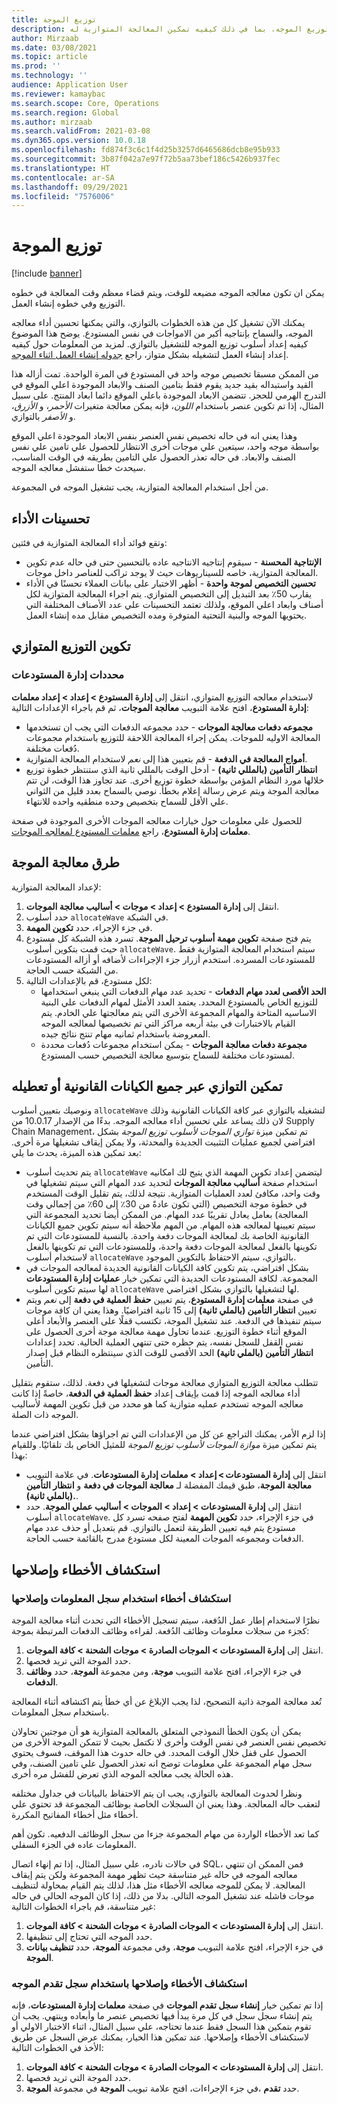 ```yaml
---
title: توزيع الموجة
description: يوضح هذا الموضوع كيفيه إعداد خطوه توزيع الموجه، بما في ذلك كيفيه تمكين المعالجة المتوازية له.
author: Mirzaab
ms.date: 03/08/2021
ms.topic: article
ms.prod: ''
ms.technology: ''
audience: Application User
ms.reviewer: kamaybac
ms.search.scope: Core, Operations
ms.search.region: Global
ms.author: mirzaab
ms.search.validFrom: 2021-03-08
ms.dyn365.ops.version: 10.0.18
ms.openlocfilehash: fd874f3c6c1f4d25b3257d6465686dcb8e95b933
ms.sourcegitcommit: 3b87f042a7e97f72b5aa73bef186c5426b937fec
ms.translationtype: HT
ms.contentlocale: ar-SA
ms.lasthandoff: 09/29/2021
ms.locfileid: "7576006"
---
```

# <a name="wave-allocation"></a>توزيع الموجة

[!include [banner](../includes/banner.md)]

يمكن ان تكون معالجه الموجه مضيعه للوقت، ويتم قضاء معظم وقت المعالجة في خطوه التوزيع وفي خطوه إنشاء العمل.

يمكنك الآن تشغيل كل من هذه الخطوات بالتوازي، والتي يمكنها تحسين أداء معالجه الموجه، والسماح بإنتاجيه أكبر من الامواجات في نفس المستودع. يوضح هذا الموضوع كيفيه إعداد أسلوب توزيع الموجه للتشغيل بالتوازي. لمزيد من المعلومات حول كيفيه إعداد إنشاء العمل لتشغيله بشكل متواز، راجع [جدوله إنشاء العمل اثناء الموجه](configure-wave-schedule-work-creation.md).

من الممكن مسبقا تخصيص موجه واحد في المستودع في المرة الواحدة. تمت أزاله هذا القيد واستبداله بقيد جديد يقوم فقط بتامين الصنف والابعاد الموجودة اعلي الموقع في التدرج الهرمي للحجز. تتضمن الابعاد الموجودة باعلي الموقع دائما ابعاد المنتج. على سبيل المثال، إذا تم تكوين عنصر باستخدام *اللون*، فإنه يمكن معالجة متغيرات *الأحمر*، و *الأزرق*، و *الأصفر* بالتوازي.

وهذا يعني انه في حاله تخصيص نفس العنصر بنفس الابعاد الموجودة اعلي الموقع بواسطة موجه واحد، سيتعين علي موجات أخرى الانتظار للحصول علي تامين علي نفس الصنف والابعاد. في حاله تعذر الحصول علي التامين بطريقه في الوقت المناسب، سيحدث خطا ستفشل معالجه الموجه.

من أجل استخدام المعالجة المتوازية، يجب تشغيل الموجه في المجموعة.

## <a name="performance-improvements"></a>تحسينات الأداء

وتقع فوائد أداء المعالجة المتوازية في فئتين:

- **الإنتاجية المحسنة** - سيقوم إنتاجيه الانتاجيه عاده بالتحسين حتى في حاله عدم تكوين المعالجة المتوازية، خاصه للسيناريوهات حيث لا يوجد تراكب للعناصر داخل موجات.
- **تحسين التخصيص لموجة واحدة** - أظهر الاختبار على بيانات العملاء تحسنًا في الأداء يقارب 50٪ بعد التبديل إلى التخصيص المتوازي. يتم اجراء المعالجة المتوازية لكل أصناف وابعاد اعلي الموقع، ولذلك تعتمد التحسينات علي عدد الأصناف المختلفة التي يحتويها الموجه والبنية التحتية المتوفرة ومده التخصيص مقابل مده إنشاء العمل.

## <a name="configure-parallel-allocation"></a>تكوين التوزيع المتوازي

### <a name="warehouse-management-parameters"></a>محددات إدارة المستودعات

لاستخدام معالجه التوزيع المتوازي، انتقل إلى **إدارة المستودع > إعداد > إعداد معلمات إدارة المستودع**، افتح علامة التبويب **معالجة الموجات**، ثم قم باجراء الإعدادات التالية:

- **مجموعه دفعات معالجة الموجات** - حدد مجموعه الدفعات التي يجب ان تستخدمها المعالجة الاوليه للموجات. يمكن إجراء المعالجة اللاحقة للتوزيع باستخدام مجموعات دُفعات مختلفة.
- **أمواج المعالجة في الدفعة** - قم بتعيين هذا إلى *نعم* لاستخدام المعالجة المتوازية.
- **انتظار التأمين (بالمللي ثانية)** - أدخل الوقت بالمللي ثانية الذي ستنتظر خطوة توزيع خلالها مورد النظام المؤمن بواسطة خطوة توزيع أخرى. عند تجاوز هذا الوقت، لن تتم معالجة الموجة ويتم عرض رسالة إعلام بخطأ. نوصي بالسماح بعدد قليل من الثواني علي الأقل للسماح بتخصيص وحده منطقيه واحده للانتهاء.

للحصول علي معلومات حول خيارات معالجه الموجات الأخرى الموجودة في صفحة **معلمات إدارة المستودع**، راجع [معلمات المستودع لمعالجه الموجات](wave-warehouse-parameters.md).

## <a name="wave-process-methods"></a>طرق معالجة الموجة

لإعداد المعالجة المتوازية:

1. انتقل إلى **إدارة المستودع > إعداد > موجات > أساليب معالجة الموجات**.
1. حدد أسلوب `allocateWave` في الشبكة.
1. في جزء الإجراء، حدد **تكوين المهمة**.
1. يتم فتح صفحة **تكوين مهمة أسلوب ترحيل الموجة**. تسرد هذه الشبكة كل مستودع حيث قمت بتكوين أسلوب `allocateWave`. سيتم استخدام المعالجة المتوازية فقط للمستودعات المسرده. استخدم أزرار جزء الإجراءات لأضافه أو أزاله المستودعات من الشبكة حسب الحاجة. 
1. لكل مستودع، قم بالإعدادات التالية:
    - **الحد الأقصى لعدد مهام الدفعات** - تحديد عدد مهام الدفعات التي ينبغي استخدامها للتوزيع الخاص بالمستودع المحدد. يعتمد العدد الأمثل لمهام الدفعات علي البنية الاساسيه المتاحة والمهام المجموعة الأخرى التي يتم معالجتها علي الخادم. يتم القيام بالاختبارات في بيئة أربعه مراكز التي تم تخصيصها لمعالجه الموجه المعروضة باستخدام ثمانيه مهام تنتج نتائج جيده.
    - **مجموعة دفعات معالجة الموجات** - يمكن استخدام مجموعات دُفعات محددة لمستودعات مختلفة للسماح بتوسيع معالجة التخصيص حسب المستودع.

## <a name="enable-or-disable-parallelization-across-all-legal-entities"></a>تمكين التوازي عبر جميع الكيانات القانونية أو تعطيله

ونوصيك بتعيين أسلوب `allocateWave` لتشغيله بالتوازي عبر كافة الكيانات القانونية وذلك لان ذلك يساعد علي تحسين أداء معالجه الموجه. بدءًا من الإصدار 10.0.17 من Supply Chain Management، تم تمكين ميزة *توازي الموجات لأسلوب توزيع الموجة* بشكل افتراضي لجميع عمليات التثبيت الجديدة والمحدثة، ولا يمكن إيقاف تشغيلها مرة أخرى. بعد تمكين هذه الميزة، يحدث ما يلي:

- يتم تحديث أسلوب `allocateWave` ليتضمن إعداد تكوين المهمة الذي يتيح لك امكانيه استخدام صفحة **أساليب معالجة الموجات** لتحديد عدد المهام التي سيتم تشغيلها في وقت واحد، مكافئ لعدد العمليات المتوازية. نتيجة لذلك، يتم تقليل الوقت المستخدم في خطوة موجة التخصيص (التي تكون عادةً من 30٪ إلى 60٪ من إجمالي وقت المعالجة) بعامل يعادل تقريبًا عدد المهام. من الممكن أيضا تحديد المجموعة التي سيتم تعيينها لمعالجه هذه المهام. من المهم ملاحظة أنه سيتم تكوين جميع الكيانات القانونية الخاصة بك لمعالجة الموجات دفعة واحدة. بالنسبة للمستودعات التي تم تكوينها بالفعل لمعالجة الموجات دفعة واحدة، وللمستودعات التي تم تكوينها بالفعل لاستخدام أسلوب `allocateWave` بالتوازي، سيتم الاحتفاظ بالتكوين الموجود.
- بشكل افتراضي، يتم تكوين كافة الكيانات القانونية الجديدة لمعالجه الموجات في المجموعة. لكافة المستودعات الجديدة التي تمكين خيار **عمليات إدارة المستودعات** لها سيتم تكوين أسلوب `allocateWave` لها لتشغيلها بالتوازي بشكل افتراضي.
- في صفحة **معلمات إدارة المستودع**، يتم تعيين **حفظ العملية في دفعة** إلى *نعم* ويتم تعيين **انتظار التأمين (بالملي ثانية)** إلى 15 ثانية افتراضيًا. وهذا يعني ان كافة موجات سيتم تنفيذها في الدفعة. عند تشغيل الموجة، تكتسب قفلًا على العنصر والأبعاد أعلى الموقع أثناء خطوة التوزيع. عندما تحاول مهمة معالجة موجة أخرى الحصول على نفس القفل للسجل نفسه، يتم حظره حتى تنتهي العملية الحالية. تحدد إعدادات **انتظار التأمين (بالملي ثانية)** الحد الأقصى للوقت الذي سينتظره النظام قبل إصدار التأمين.

تتطلب معالجة التوزيع المتوازي معالجة موجات لتشغيلها في دفعة. لذلك، ستقوم بتقليل أداء معالجه الموجه إذا قمت بإيقاف إعداد **حفظ العملية في الدفعة**، خاصةً إذا كانت معالجه الموجه تستخدم عمليه متوازية كما هو محدد من قبل تكوين المهمة لأساليب الموجه ذات الصلة.

إذا لزم الأمر، يمكنك التراجع عن كل من الإعدادات التي تم اجراؤها بشكل افتراضي عندما يتم تمكين ميزة *موازة الموجات لأسلوب توزيع الموجة* للمثيل الخاص بك تلقائيًا. وللقيام بهذا:

- انتقل إلى **إدارة المستودعات \> إعداد \> معلمات إدارة المستودعات**. في علامة التبويب **معالجة الموجة**، طبق قيمك المفضلة لـ **معالجة الموجات في دفعة** و **انتظار التأمين (بالملي ثانية).**.
- انتقل إلى **إدارة المستودعات \> إعداد \> الموجات \> أساليب عملي الموجة**. حدد أسلوب `allocateWave`. في جزء الإجراء، حدد **تكوين المهمة** لفتح صفحه تسرد كل مستودع يتم فيه تعيين الطريقة لتعمل بالتوازي. قم بتعديل أو حذف عدد مهام الدفعات ومجموعه الموجات المعينة لكل مستودع مدرج بالقائمة حسب الحاجة.

## <a name="troubleshooting"></a>استكشاف الأخطاء وإصلاحها

### <a name="troubleshoot-using-the-infolog"></a>استكشاف أخطاء استخدام سجل المعلومات وإصلاحها

نظرًا لاستخدام إطار عمل الدُفعة، سيتم تسجيل الأخطاء التي تحدث أثناء معالجة الموجة كجزء من سجلات معلومات وظائف الدُفعة. لقراءه وظائف الدفعات المرتبطة بموجة:

1. انتقل إلى **إدارة المستودعات \> الموجات الصادرة‬ \> موجات الشحنة‬ \> كافة الموجات‬**.
1. حدد الموجة التي تريد فحصها.
1. في جزء الإجراء، افتح علامة التبويب **موجة**، ومن مجموعة **الموجة**، حدد **وظائف الدفعات**.

تُعد معالجة الموجة ذاتية التصحيح، لذا يجب الإبلاغ عن أي خطأ يتم اكتشافه أثناء المعالجة باستخدام سجل المعلومات.

يمكن أن يكون الخطأ النموذجي المتعلق بالمعالجة المتوازية هو أن موجتين تحاولان تخصيص نفس العنصر في نفس الوقت وأخرى لا تكتمل بحيث لا تتمكن الموجة الأخرى من الحصول على قفل خلال الوقت المحدد. في حاله حدوث هذا الموقف، فسوف يحتوي سجل مهام المجموعة علي معلومات توضح انه تعذر الحصول علي تامين الصنف، وفي هذه الحالة يجب معالجه الموجه الذي تعرض للفشل مره أخرى.

ونظرا لحدوث المعالجة بالتوازي، يجب ان يتم الاحتفاظ بالبيانات في جداول مختلفه لتعقب حاله المعالجة. وهذا يعني ان السجلات الخاصة بوظائف المجموعة قد تحتوي علي أخطاء مثل أخطاء المفاتيح المكررة.

كما تعد الأخطاء الواردة من مهام المجموعة جزءا من سجل الوظائف الدفعيه. تكون أهم المعلومات عاده في الجزء السفلي.

في حالات نادره، علي سبيل المثال، إذا تم إنهاء اتصال SQL، فمن الممكن ان تنتهي معالجه الموجه في حاله غير متناسقة حيث تظهر مهمة المجموعة ولكن يتم إيقاف المعالجة. لا يمكن للموجه معالجه الأخطاء مثل هذا، لذلك يتم القيام بمحاولة لتنظيف موجات فاشله عند تشغيل الموجه التالي. بدلا من ذلك، إذا كان الموجه الحالي في حاله غير متناسقة، قم باجراء الخطوات التالية:

1. انتقل إلى **إدارة المستودعات \> الموجات الصادرة‬ \> موجات الشحنة‬ \> كافة الموجات‬**.
1. حدد الموجه التي تحتاج إلى تنظيفها.
1. في جزء الإجراء، افتح علامة التبويب **موجة**، وفي مجموعة **الموجة**، حدد **تنظيف بيانات الموجة**.

### <a name="troubleshoot-using-the-wave-progress-log"></a>استكشاف الأخطاء وإصلاحها باستخدام سجل تقدم الموجه

إذا تم تمكين خيار **إنشاء سجل تقدم الموجات** في صفحة **معلمات إدارة المستودعات**، فإنه يتم إنشاء سجل سجل في كل مرة يبدأ فيها تخصيص عنصر ما وأبعاده وينتهي. يجب ان تقوم بتمكين هذا السجل فقط عندما تحتاجه، علي سبيل المثال، اثناء الاختبار الاولي أو لاستكشاف الأخطاء وإصلاحها. عند تمكين هذا الخيار، يمكنك عرض السجل عن طريق الأخذ في الخطوات التالية:

1. انتقل إلى **إدارة المستودعات \> الموجات الصادرة‬ \> موجات الشحنة‬ \> كافة الموجات‬**.
1. حدد الموجة التي تريد فحصها.
1. في جزء الإجراءات، افتح علامة تبويب **الموجة** في مجموعة **الموجة‏‎‬**، حدد **تقدم**.
